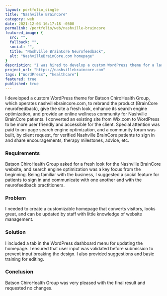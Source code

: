 ```yaml
---
layout: portfolio_single
title: "Nashville BrainCore"
category: web
date: 2021-12-03 16:17:18 -0500
permalink: /portfolio/web/nashville-braincore
featured_image: {
  src: "",
  fallback: "",
  social: "",
  title: "Nashville BrainCore Neurofeedback",
  alt: "NashvilleBrainCore.com homepage"
}
description: "I was hired to develop a custom WordPress theme for a large chiropractic group in Nashville, Tennessee."
project_url: "https://nashvillebraincore.com"
tags: ["WordPress", "healthcare"]
featured: true
published: true
---
```


I developed a custom WordPress theme for Batson ChiroHealth Group, which operates nashvillebraincore.com, to rebrand the product (BrainCore neurofeedback), give the site a fresh look, enhance its search engine optimization, and provide an online wellness community for Nashville BrainCore patients. I converted an existing site from Wix.com to WordPress to be more user friendly and accessible for the client. Special attention was paid to on-page search engine optimization, and a community forum was built, by client request, for verified Nashville BrainCore patients to sign in and share encouragements, therapy milestones, advice, etc.

### Requirements

Batson ChiroHealth Group asked for a fresh look for the Nashville BrainCore website, and search engine optimization was a key focus from the beginning. Being familiar with the business, I suggested a social feature for patients to sign in and communicate with one another and with the neurofeedback practitioners.

### Problem

I needed to create a customizable homepage that converts visitors, looks great, and can be updated by staff with little knowledge of website management.

### Solution

I included a tab in the WordPress dashboard menu for updating the homepage. I ensured that user input was validated before submission to prevent input breaking the design. I also provided suggestions and basic training for editing.

### Conclusion

Batson ChiroHealth Group was very pleased with the final result and requested no changes.